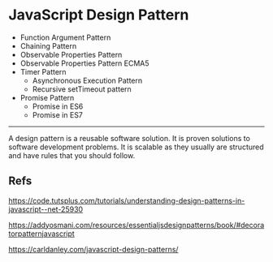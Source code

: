 # JavaScript Design Pattern

* Function Argument Pattern
* Chaining Pattern
* Observable Properties Pattern
* Observable Properties Pattern ECMA5
* Timer Pattern
    * Asynchronous Execution Pattern
    * Recursive setTimeout pattern
* Promise Pattern
    * Promise in ES6
    * Promise in ES7
    
    
--------------------
A design pattern is a reusable software solution. It is proven solutions to software development problems. It is scalable as they usually are structured and have rules that you should follow.


Refs
-------------    
https://code.tutsplus.com/tutorials/understanding-design-patterns-in-javascript--net-25930
    
https://addyosmani.com/resources/essentialjsdesignpatterns/book/#decoratorpatternjavascript

https://carldanley.com/javascript-design-patterns/